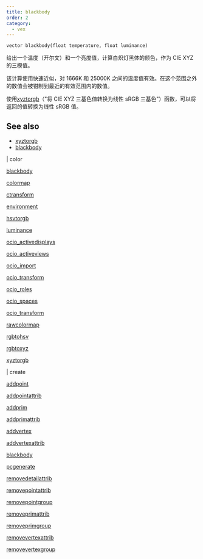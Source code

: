 ```yaml
---
title: blackbody
order: 2
category:
  - vex
---
```


`vector blackbody(float temperature, float luminance)`

给出一个温度（开尔文）和一个亮度值，计算白炽灯黑体的颜色，作为 CIE XYZ 的三模值。

该计算使用快速近似，对 1666K 和 25000K 之间的温度值有效。在这个范围之外的数值会被钳制到最近的有效范围内的数值。

使用[xyztorgb](xyztorgb.html)（"将 CIE XYZ 三基色值转换为线性 sRGB 三基色"）函数，可以将返回的值转换为线性 sRGB 值。

## See also

- [xyztorgb](xyztorgb.html)
- [blackbody](blackbody.html)

|
color

[blackbody](blackbody.html)

[colormap](colormap.html)

[ctransform](ctransform.html)

[environment](environment.html)

[hsvtorgb](hsvtorgb.html)

[luminance](luminance.html)

[ocio_activedisplays](ocio_activedisplays.html)

[ocio_activeviews](ocio_activeviews.html)

[ocio_import](ocio_import.html)

[ocio_transform](ocio_parsecolorspace.html)

[ocio_roles](ocio_roles.html)

[ocio_spaces](ocio_spaces.html)

[ocio_transform](ocio_transform.html)

[rawcolormap](rawcolormap.html)

[rgbtohsv](rgbtohsv.html)

[rgbtoxyz](rgbtoxyz.html)

[xyztorgb](xyztorgb.html)

|
create

[addpoint](addpoint.html)

[addpointattrib](addpointattrib.html)

[addprim](addprim.html)

[addprimattrib](addprimattrib.html)

[addvertex](addvertex.html)

[addvertexattrib](addvertexattrib.html)

[blackbody](blackbody.html)

[pcgenerate](pcgenerate.html)

[removedetailattrib](removedetailattrib.html)

[removepointattrib](removepointattrib.html)

[removepointgroup](removepointgroup.html)

[removeprimattrib](removeprimattrib.html)

[removeprimgroup](removeprimgroup.html)

[removevertexattrib](removevertexattrib.html)

[removevertexgroup](removevertexgroup.html)
